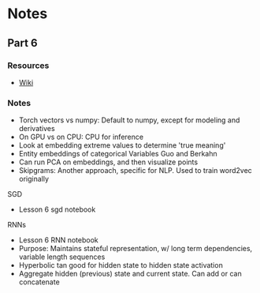 # Notes

## Part 6

### Resources

 - [Wiki](http://forums.fast.ai/t/wiki-lesson-6/)

### Notes

 - Torch vectors vs numpy: Default to numpy, except for modeling and derivatives
 - On GPU vs on CPU: CPU for inference
 - Look at embedding extreme values to determine 'true meaning'
 - Entity embeddings of categorical Variables Guo and Berkahn
 - Can run PCA on embeddings, and then visualize points
 - Skipgrams: Another approach, specific for NLP. Used to train word2vec originally

SGD

 - Lesson 6 sgd notebook

RNNs

 - Lesson 6 RNN notebook
 - Purpose: Maintains stateful representation, w/ long term dependencies, variable length sequences
 - Hyperbolic tan good for hidden state to hidden state activation
 - Aggregate hidden (previous) state and current state. Can add or can concatenate


